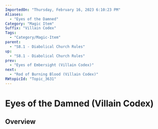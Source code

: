 ```yaml
---
ImportedOn: "Thursday, February 16, 2023 6:10:23 PM"
Aliases:
  - "Eyes of the Damned"
Category: "Magic Item"
Suffix: "Villain Codex"
Tags:
  - "Category/Magic-Item"
parent:
  - "S8.1 - Diabolical Church Rules"
up:
  - "S8.1 - Diabolical Church Rules"
prev:
  - "Eyes of Embersight (Villain Codex)"
next:
  - "Rod of Burning Blood (Villain Codex)"
RWtopicId: "Topic_3631"
---
```

# Eyes of the Damned (Villain Codex)
## Overview
